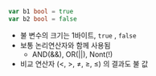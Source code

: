 ```go
var b1 bool = true
var b2 bool = false
```

- 불 변수의 크기는 1바이트, `true` , `false`
- 보통 논리연산자와 함께 사용됨 
  - AND(&&), OR(||), Nont(!)
- 비교 연산자 (<, >, ≠, ≥, ≤) 의 결과도 불 값